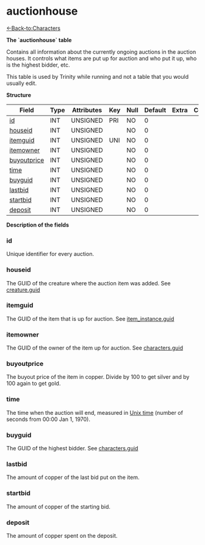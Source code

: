 # auctionhouse

[<-Back-to:Characters](database-characters.md)

**The \`auctionhouse\` table**

Contains all information about the currently ongoing auctions in the auction houses. It controls what items are put up for auction and who put it up, who is the highest bidder, etc.

This table is used by Trinity while running and not a table that you would usually edit.

**Structure**

| Field               | Type | Attributes | Key | Null | Default | Extra | Comment |
| ------------------- | ---- | ---------- | --- | ---- | ------- | ----- | ------- |
| [id][1]             | INT  | UNSIGNED   | PRI | NO   | 0       |       |         |
| [houseid][2]        | INT  | UNSIGNED   |     | NO   | 0       |       |         |
| [itemguid][3]       | INT  | UNSIGNED   | UNI | NO   | 0       |       |         |
| [itemowner][4]      | INT  | UNSIGNED   |     | NO   | 0       |       |         |
| [buyoutprice][5]    | INT  | UNSIGNED   |     | NO   | 0       |       |         |
| [time][6]           | INT  | UNSIGNED   |     | NO   | 0       |       |         |
| [buyguid][7]        | INT  | UNSIGNED   |     | NO   | 0       |       |         |
| [lastbid][8]        | INT  | UNSIGNED   |     | NO   | 0       |       |         |
| [startbid][9]       | INT  | UNSIGNED   |     | NO   | 0       |       |         |
| [deposit][10]       | INT  | UNSIGNED   |     | NO   | 0       |       |         |

[1]: #id
[2]: #houseid
[3]: #itemguid
[4]: #itemowner
[5]: #buyoutprice
[6]: #time
[7]: #buyguid
[8]: #lastbid
[9]: #startbid
[10]: #deposit

**Description of the fields**

### id

Unique identifier for every auction.

### houseid

The GUID of the creature where the auction item was added. See [creature.guid](http://www.azerothcore.org/wiki/creature#guid)

### itemguid

The GUID of the item that is up for auction. See [item\_instance.guid](http://www.azerothcore.org/wiki/item_instance#guid)

### itemowner

The GUID of the owner of the item up for auction. See [characters.guid](http://www.azerothcore.org/wiki/guid)

### buyoutprice

The buyout price of the item in copper. Divide by 100 to get silver and by 100 again to get gold.

### time

The time when the auction will end, measured in [Unix time](http://en.wikipedia.org/wiki/Unix_time) (number of seconds from 00:00 Jan 1, 1970).

### buyguid

The GUID of the highest bidder. See [characters.guid](http://www.azerothcore.org/wiki/guid)

### lastbid

The amount of copper of the last bid put on the item.

### startbid

The amount of copper of the starting bid.

### deposit

The amount of copper spent on the deposit.
